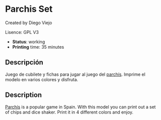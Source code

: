 # Parchis Set

Created by Diego Viejo

Lisence: GPL V3

* **Status**: working
* **Printing** time: 35 minutes

## Descripción

Juego de cubilete y fichas para jugar al juego del [parchís](http://es.wikipedia.org/wiki/Parch%C3%ADs). Imprime el modelo en varios colores y disfruta. 

## Description

[Parchís](http://en.wikipedia.org/wiki/Parch%C3%ADs) is a popular game in Spain. With this model you can print out a set of chips and dice shaker. Print it in 4 different colors and enjoy.

